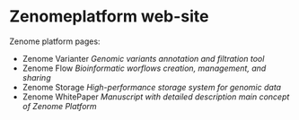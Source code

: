# Zenomeplatform web-site
Zenome platform pages:
* Zenome Varianter _Genomic variants annotation and filtration tool_
* Zenome Flow _Bioinformatic worflows creation, management, and sharing_
* Zenome Storage _High-performance storage system for genomic data_
* Zenome WhitePaper _Manuscript with detailed description main concept of Zenome Platform_
